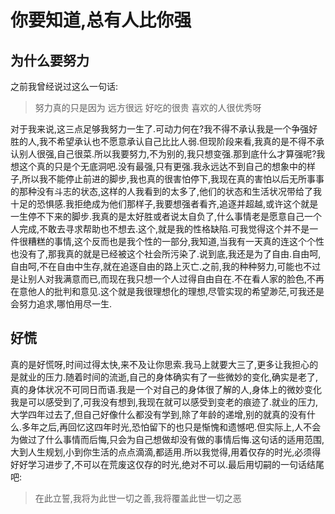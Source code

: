 # 你要知道,总有人比你强

## 为什么要努力

之前我曾经说过这么一句话:
> 努力真的只是因为
> 远方很远
> 好吃的很贵
> 喜欢的人很优秀呀

对于我来说,这三点足够我努力一生了.可动力何在?我不得不承认我是一个争强好胜的人,我不希望承认也不愿意承认自己比比人弱.但现阶段来看,我真的是不得不承认别人很强,自己很菜.所以我要努力,不为别的,我只想变强.那到底什么才算强呢?我想这个真的只是个无底洞吧.没有最强,只有更强.我永远达不到自己的想象中的样子,所以我不能停止前进的脚步,我也真的很害怕停下,我现在真的害怕以后无所事事的那种没有斗志的状态,这样的人我看到的太多了,他们的状态和生活状况带给了我十足的恐惧感.我拒绝成为他们那样子,我要想强者看齐,追逐并超越,或许这个就是一生停不下来的脚步.我真的是太好胜或者说太自负了,什么事情老是愿意自己一个人完成,不敢去寻求帮助也不想去.这个,就是我的性格缺陷.可我觉得这个并不是一件很糟糕的事情,这个反而也是我个性的一部分,我知道,当我有一天真的连这个个性也没有了,那我真的就是已经被这个社会所污染了.说到底,我还是为了自由.自由呵,自由呵,不在自由中生存,就在追逐自由的路上灭亡.之前,我的种种努力,可能也不过是让别人对我满意而已,而现在我只想一个人过得自由自在.不在看人家的脸色,不再在意他人的批判和意见.这个就是我很理想化的理想,尽管实现的希望渺茫,可我还是会努力追求,哪怕用尽一生.

## 好慌

真的是好慌呀,时间过得太快,来不及让你思索.我马上就要大三了,更多让我担心的是就业的压力.随着时间的流逝,自己的身体确实有了一些微妙的变化,确实是老了,真的身体状况不可同日而语.我是一个对自己的身体很了解的人,身体上的微妙变化我是可以感受到了,可我没有想到,我现在就可以感受到变老的痕迹了.就业的压力,大学四年过去了,但自己好像什么都没有学到,除了年龄的递增,别的就真的没有什么.多年之后,再回忆这四年时光,恐怕留下的也只是惭愧和遗憾吧.但实际上,人不会为做过了什么事情而后悔,只会为自己想做却没有做的事情后悔.这句话的适用范围,大到人生规划,小到你生活的点点滴滴,都适用.所以我觉得,用着仅存的时光,必须得好好学习进步了,不可以在荒废这仅存的时光,绝对不可以.最后用切嗣的一句话结尾吧:
> 在此立誓,我将为此世一切之善,我将覆盖此世一切之恶